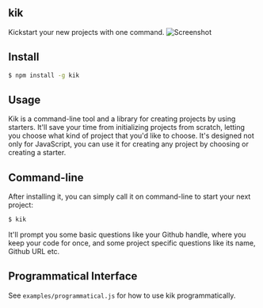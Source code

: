 ## kik

Kickstart your new projects with one command. ![Screenshot](https://cldup.com/IX1JbAl6AQ.png)

## Install

```bash
$ npm install -g kik
```

## Usage

Kik is a command-line tool and a library for creating projects by using starters.
It'll save your time from initializing projects from scratch, letting you choose
what kind of project that you'd like to choose. It's designed not only for JavaScript,
you can use it for creating any project by choosing or creating a starter.

## Command-line

After installing it, you can simply call it on command-line to start your next project:

```bash
$ kik
```

It'll prompt you some basic questions like your Github handle, where you keep your code for once,
and some project specific questions like its name, Github URL etc.

## Programmatical Interface

See `examples/programmatical.js` for how to use kik programmatically.
